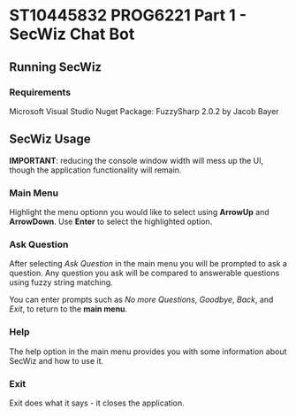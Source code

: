 # ST10445832 PROG6221 Part 1 - SecWiz Chat Bot

## Running SecWiz
### Requirements
Microsoft Visual Studio
Nuget Package: FuzzySharp 2.0.2 by Jacob Bayer


## SecWiz Usage
__IMPORTANT__: reducing the console window width will mess up the UI, though the application functionality will remain.
### Main Menu
Highlight the menu optionn you would like to select using __ArrowUp__ and __ArrowDown__.
Use __Enter__ to select the highlighted option.

### Ask Question
After selecting _Ask Question_ in the main menu you will be prompted to ask a question.
Any question you ask will be compared to answerable questions using fuzzy string matching.

You can enter prompts such as _No more Questions_, _Goodbye_, _Back_, and _Exit_, to return to the __main menu__.

### Help
The help option in the main menu provides you with some information about SecWiz and how to use it.

### Exit
Exit does what it says - it closes the application.